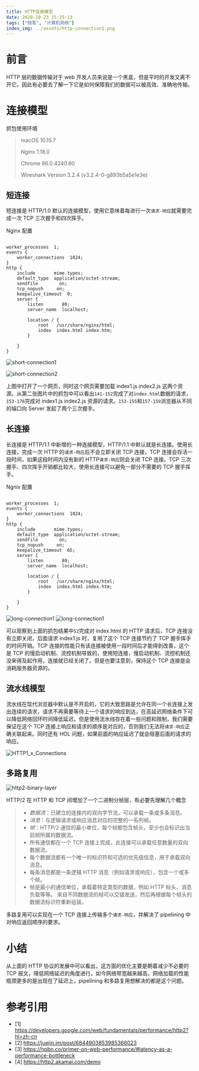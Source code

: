 ```yaml
---
title: HTTP连接模型
date: 2020-10-23 15:25:13
tags: ["随笔", "计算机网络"]
index_img: ../assets/http-connection1.png
---
```


# 前言

HTTP 层的数据传输对于 web 开发人员来说是一个黑盒，但是平时的开发又离不开它。因此有必要去了解一下它是如何保障我们的数据可以被高效、准确地传输。

# 连接模型

抓包使用环境

> macOS 10.15.7
>
> Nginx 1.18.0
>
> Chrome 86.0.4240.80
>
> Wireshark Version 3.2.4 (v3.2.4-0-g893b5a5e1e3e)

## 短连接

短连接是 HTTP/1.0 默认的连接模型，使用它意味着每进行一次`请求-响应`就需要完成一次 TCP 三次握手和四次挥手。

Nginx 配置

```

worker_processes  1;
events {
    worker_connections  1024;
}
http {
    include       mime.types;
    default_type  application/octet-stream;
    sendfile        on;
    tcp_nopush     on;
    keepalive_timeout  0;
    server {
        listen       80;
        server_name  localhost;

        location / {
            root   /usr/share/nginx/html;
            index  index.html index.htm;
        }

    }
}
```

![short-connection1](../assets/http-connection2.png)

![short-connection2](../assets/http-connection1.png)

上图中打开了一个网页，同时这个网页需要加载 index1.js index2.js 这两个资源。从第二张图片中的抓包中可以看出`141-152`完成了对`index.html`数据的请求，`153-176`完成对 index1.js index2.js 资源的请求。`153-155`和`157-159`浏览器从不同的端口向 Server 发起了两个三次握手。

## 长连接

长连接是 HTTP/1.1 中新增的一种连接模型，HTTP/1.1 中默认就是长连接。使用长连接，完成一次 HTTP 的`请求-响应`后不会立即关闭 TCP 连接，TCP 连接会存活一段时间，如果这段时间内没有新的 HTTP`请求-响应`则会关闭 TCP 连接。TCP 三次握手、四次挥手开销都比较大，使用长连接可以避免一部分不需要的 TCP 握手挥手。

Ngnix 配置

```

worker_processes  1;
events {
    worker_connections  1024;
}
http {
    include       mime.types;
    default_type  application/octet-stream;
    sendfile        on;
    tcp_nopush     on;
    keepalive_timeout  65;
    server {
        listen       80;
        server_name  localhost;

        location / {
            root   /usr/share/nginx/html;
            index  index.html index.htm;
        }

    }
}
```

![long-connection1](../assets/http-connection4.png)
![long-connection1](../assets/http-connection3.png)

可以观察到上面的抓包结果中`52`完成对 index.html 的 HTTP 请求后，TCP 连接没有立即关闭，后面请求 index1.js 时，复用了这个 TCP 连接节约了 TCP 握手挥手的时间开销。TCP 连接的性能只有该连接被使用一段时间后才能得到改善，这个是 TCP 的慢启动机制、流控机制导致的，使用短连接，慢启动机制、流控机制还没来得及起作用，连接就已经关闭了。但是也要注意到，保持这个 TCP 连接是会消耗服务器资源的。

## 流水线模型

流水线在现代浏览器中默认是不开启的，它的大致思路是允许在同一个长连接上发出连续的请求，请求不再需要等待上一个请求的响应到达，在高延迟网络条件下可以降低网络回环时间降低延迟。但是使用流水线存在着一些问题和限制，我们需要保证在这个 TCP 连接上响应和请求的顺序是对应的，否则我们无法将`请求-响应`正确关联起来。同时还有 HOL 问题，如果前面的响应延迟了就会阻塞后面的请求的响应。

![HTTP1_x_Connections](../assets/HTTP1_x_Connections.png)

## 多路复用

![http2-binary-layer](../assets/http2-binary-layer.png)

HTTP/2 在 HTTP 和 TCP 间增加了一个二进制分帧层，有必要先理解几个概念

> - _数据流_：已建立的连接内的双向字节流，可以承载一条或多条消息。
> - _消息_：与逻辑请求或响应消息对应的完整的一系列帧。
> - _帧_：HTTP/2 通信的最小单位，每个帧都包含帧头，至少也会标识出当前帧所属的数据流。
> - 所有通信都在一个 TCP 连接上完成，此连接可以承载任意数量的双向数据流。
> - 每个数据流都有一个唯一的标识符和可选的优先级信息，用于承载双向消息。
> - 每条消息都是一条逻辑 HTTP 消息（例如请求或响应），包含一个或多个帧。
> - 帧是最小的通信单位，承载着特定类型的数据，例如 HTTP 标头、消息负载等等。 来自不同数据流的帧可以交错发送，然后再根据每个帧头的数据流标识符重新组装。

多路复用可以实现在一个 TCP 连接上传输多个`请求-响应`，并解决了 pipelining 中对响应返回顺序的要求。

# 小结

从上面的 HTTP 协议的发展中可以看出，这方面的优化主要是朝着减少不必要的 TCP 报文，降低网络延迟的角度进行。如今网络带宽越来越高，网络加载的性能瓶颈更多的是出现在了延迟上，pipelining 和多路复用想解决的都是这个问题。

# 参考引用

- [1] https://developers.google.com/web/fundamentals/performance/http2?hl=zh-cn
- [2] https://juejin.im/post/6844903853985366023
- [3] https://hpbn.co/primer-on-web-performance/#latency-as-a-performance-bottleneck
- [4] https://http2.akamai.com/demo
